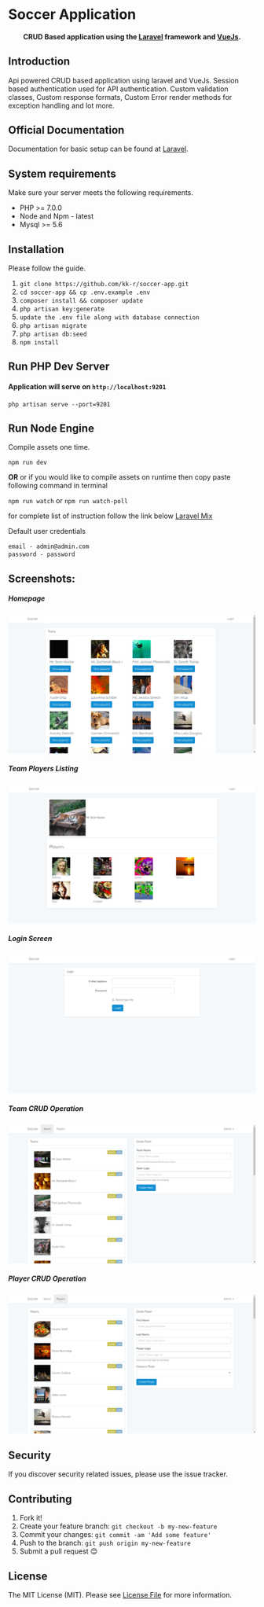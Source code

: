# Soccer Application  
<h4 align="center">CRUD Based application using the  <a href="https://laravel.com" target="_blank">Laravel</a> framework and <a href="https://vuejs.org/" target="_blank">VueJs</a>.</h4>

## Introduction

Api powered CRUD based application using laravel and VueJs. Session based authentication used for API authentication. Custom validation classes, Custom response formats, Custom Error render methods for exception handling and lot more.

## Official Documentation

Documentation for basic setup can be found at [Laravel](https://laravel.com/docs/5.5/).

## System requirements

Make sure your server meets the following requirements.

- PHP >= 7.0.0
- Node and Npm - latest
- Mysql >= 5.6

## Installation

Please follow the guide.

1. `git clone https://github.com/kk-r/soccer-app.git`
2. `cd soccer-app && cp .env.example .env`
3. `composer install && composer update`
4. `php artisan key:generate`
5. `update the .env file along with database connection`
6. `php artisan migrate`
7. `php artisan db:seed`
8. `npm install`

## Run PHP Dev Server
#### Application will serve on `http://localhost:9201`

```
php artisan serve --port=9201
```

## Run Node Engine

Compile assets one time.
```
npm run dev
```
**OR**
or if you would like to compile assets on runtime then copy paste following command in terminal 

`npm run watch` or `npm run watch-poll`


for complete list of instruction follow the link below
[Laravel Mix](https://laravel.com/docs/5.5/mix#running-mix)

Default user credentials
```
email - admin@admin.com 
password - password
```

## Screenshots:

##### Homepage
![screenshot](https://raw.githubusercontent.com/kk-r/soccer-app/dev/homepage.png)

##### Team Players Listing
![screenshot](https://raw.githubusercontent.com/kk-r/soccer-app/dev/team-players-listing-page.png)

##### Login Screen
![screenshot](https://raw.githubusercontent.com/kk-r/soccer-app/dev/login-page.png)

##### Team CRUD Operation
![screenshot](https://raw.githubusercontent.com/kk-r/soccer-app/dev/team-crud-operation.png)

##### Player CRUD Operation
![screenshot](https://raw.githubusercontent.com/kk-r/soccer-app/dev/player-crud-opertion.png.png)

## Security

If you discover security related issues, please use the issue tracker.

## Contributing

1. Fork it!
2. Create your feature branch: `git checkout -b my-new-feature`
3. Commit your changes: `git commit -am 'Add some feature'`
4. Push to the branch: `git push origin my-new-feature`
5. Submit a pull request :blush:

## License

The MIT License (MIT). Please see [License File](LICENSE) for more information.
